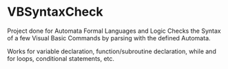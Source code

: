 # VBSyntaxCheck
Project done for Automata Formal Languages and Logic
Checks the Syntax of a few Visual Basic Commands by parsing with the defined Automata.

Works for variable declaration, function/subroutine declaration, while and for loops, conditional statements, etc.
